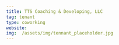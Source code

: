 ```yaml
---
title: TTS Coaching & Developing, LLC
tag: tenant
type: coworking
website: 
img:  /assets/img/tennant_placeholder.jpg
---
```



